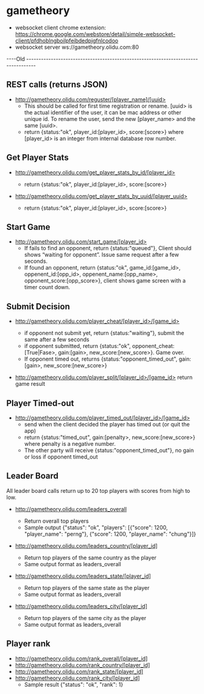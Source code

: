# gametheory

* websocket client chrome extension:  https://chrome.google.com/webstore/detail/simple-websocket-client/pfdhoblngboilpfeibdedpjgfnlcodoo
* websocket server  ws://gametheory.olidu.com:80


----Old ----------------------------------------------------------------------------------
## REST calls  (returns JSON) 
* http://gametheory.olidu.com/reguster/[player_name]/[uuid> 
    * This should be called for first time registration or rename. [uuid> is the actual identifier of the user, it can be mac address or other unique id. To rename the user, send the new [player_name> and the same [uuid>. 
    * return {status:"ok", player_id:[player_id>, score:[score>}  where [player_id> is an integer from internal database row number. 

## Get Player Stats
* http://gametheory.olidu.com/get_player_stats_by_id/[player_id> 
    * return {status:"ok", player_id:[player_id>, score:[score>}

* http://gametheory.olidu.com/get_player_stats_by_uuid/[player_uuid> 
    * return {status:"ok", player_id:[player_id>, score:[score>}

## Start Game
* http://gametheory.olidu.com/start_game/[player_id>  
    * If fails to find an opponent, return {status:"queued"},  Client should shows “waiting for opponent”.  Issue same request after a few seconds. 
    * If found an opponent, return {status:"ok", game_id:[game_id>, oppenent_id:[opp_id>, oppenent_name:[opp_name>, opponent_score:[opp_score>},  client shows game screen with a timer count down. 

## Submit Decision
* http://gametheory.olidu.com/player_cheat/[player_id>/[game_id>  
    * if opponent not submit yet, return {status:"waiting"},  submit the same after a few seconds
    * if opponent submitted, return {status:"ok", opponent_cheat:[True|Fase>, gain:[gain>, new_score:[new_score>}. Game over. 
    * If opponent timed out, returns {status:"opponent_timed_out",  gain:[gain>, new_score:[new_score>}

* http://gametheory.olidu.com/player_split/[player_id>/[game_id> return game result

## Player Timed-out
* http://gametheory.olidu.com/player_timed_out/[player_id>/[game_id>  
    * send when the client decided the player has timed out (or quit the app)
    * return {status:"timed_out", gain:[penalty>, new_score:[new_score>}  where penalty is a negative number. 
    * The other party will receive {status:"opponent_timed_out"},  no gain or loss if opponent timed_out 

## Leader Board
All leader board calls return up to 20 top players with scores from high to low. 
* http://gametheory.olidu.com/leaders_overall  
    * Return overall top players
    * Sample output {"status": "ok", "players": [{"score": 1200, "player_name": "perng"}, {"score": 1200, "player_name": "chung"}]}

* http://gametheory.olidu.com/leaders_country/[player_id]
    * Return top players of the same country as the player
    * Same output format as leaders_overall

* http://gametheory.olidu.com/leaders_state/[player_id]
    * Return top players of the same state as the player
    * Same output format as leaders_overall

* http://gametheory.olidu.com/leaders_city/[player_id]
    * Return top players of the same city as the player
    * Same output format as leaders_overall

## Player rank 
* http://gametheory.olidu.com/rank_overall/[player_id]
* http://gametheory.olidu.com/rank_country/[player_id]
* http://gametheory.olidu.com/rank_state/[player_id]
* http://gametheory.olidu.com/rank_city/[player_id]
    * Sample result {"status": "ok", "rank": 1}

